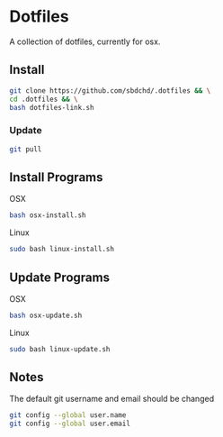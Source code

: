 # Dotfiles

A collection of dotfiles, currently for osx.

## Install

```bash
git clone https://github.com/sbdchd/.dotfiles && \
cd .dotfiles && \
bash dotfiles-link.sh
```

### Update

```bash
git pull
```

## Install Programs

OSX

```bash
bash osx-install.sh
```

Linux

```bash
sudo bash linux-install.sh
```

## Update Programs

OSX

```bash
bash osx-update.sh
```

Linux

```bash
sudo bash linux-update.sh
```

## Notes

The default git username and email should be changed

```bash
git config --global user.name
git config --global user.email
```
